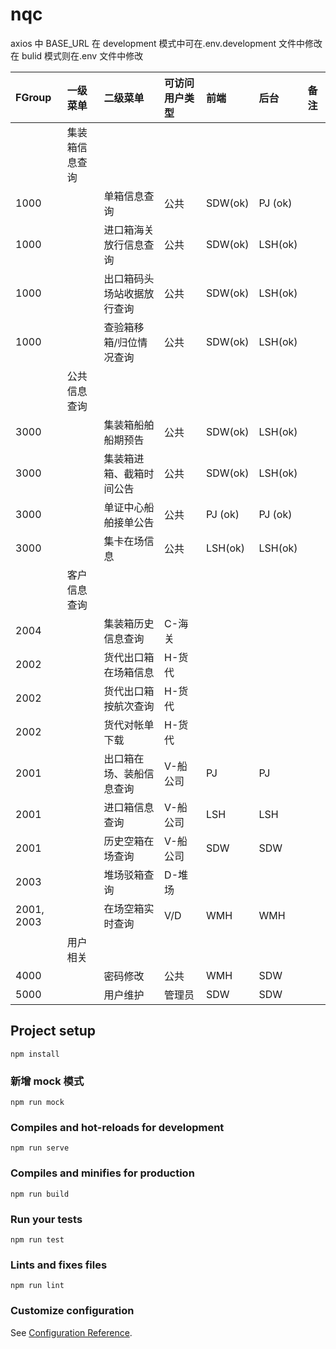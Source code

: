 # nqc

axios 中 BASE_URL
在 development 模式中可在.env.development 文件中修改
在 bulid 模式则在.env 文件中修改

| FGroup     | 一级菜单       | 二级菜单                   | 可访问用户类型 | 前端    | 后台    | 备注 |
| :--------- | :------------- | :------------------------- | :------------- | :------ | :------ | :--- |
|            | 集装箱信息查询 |                            |                |         |         |
| 1000       |                | 单箱信息查询               | 公共           | SDW(ok) | PJ (ok) |
| 1000       |                | 进口箱海关放行信息查询     | 公共           | SDW(ok) | LSH(ok) |
| 1000       |                | 出口箱码头场站收据放行查询 | 公共           | SDW(ok) | LSH(ok) |
| 1000       |                | 查验箱移箱/归位情况查询    | 公共           | SDW(ok) | LSH(ok) |
|            | 公共信息查询   |                            |                |         |         |
| 3000       |                | 集装箱船舶船期预告         | 公共           | SDW(ok) | LSH(ok) |
| 3000       |                | 集装箱进箱、截箱时间公告   | 公共           | SDW(ok) | LSH(ok) |
| 3000       |                | 单证中心船舶接单公告       | 公共           | PJ (ok) | PJ (ok) |
| 3000       |                | 集卡在场信息               | 公共           | LSH(ok) | LSH(ok) |
|            | 客户信息查询   |                            |                |         |
| 2004       |                | 集装箱历史信息查询         | C-海关         |
| 2002       |                | 货代出口箱在场箱信息       | H-货代         |
| 2002       |                | 货代出口箱按航次查询       | H-货代         |
| 2002       |                | 货代对帐单下载             | H-货代         |
| 2001       |                | 出口箱在场、装船信息查询   | V-船公司       | PJ      | PJ      |
| 2001       |                | 进口箱信息查询             | V-船公司       | LSH     | LSH     |
| 2001       |                | 历史空箱在场查询           | V-船公司       | SDW     | SDW     |
| 2003       |                | 堆场驳箱查询               | D-堆场         |
| 2001, 2003 |                | 在场空箱实时查询           | V/D            | WMH     | WMH     |
|            | 用户相关       |                            |                |         |
| 4000       |                | 密码修改                   | 公共           | WMH     | SDW     |
| 5000       |                | 用户维护                   | 管理员         | SDW     | SDW     |

## Project setup

```
npm install
```

### 新增 mock 模式

```
npm run mock
```

### Compiles and hot-reloads for development

```
npm run serve
```

### Compiles and minifies for production

```
npm run build
```

### Run your tests

```
npm run test
```

### Lints and fixes files

```
npm run lint
```

### Customize configuration

See [Configuration Reference](https://cli.vuejs.org/config/).
